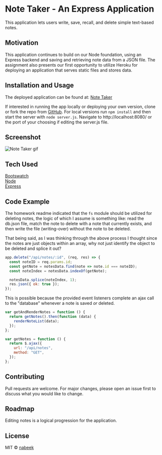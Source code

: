 # Note Taker - An Express Application

This application lets users write, save, recall, and delete simple text-based notes.

## Motivation

This application continues to build on our Node foundation, using an Express backend and saving and retrieving note data from a JSON file. The assignment also presents our first opportunity to utilize Heroku for deploying an application that serves static files and stores data.

## Installation and Usage

The deployed application can be found at: <a href="https://nabeek-note-taker.herokuapp.com/" target="_blank">Note Taker</a>

If interested in running the app locally or deploying your own version, clone or fork the repo from [GitHub](https://github.com/nabeek/note-taker). For local versions run `npm install` and then start the server with `node server.js`. Navigate to http://localhost:8080/ or the port of your choosing if editing the server.js file.

## Screenshot

![Note Taker gif](https://user-images.githubusercontent.com/4752937/81430991-a49c3080-911d-11ea-8c78-fb81634e39f8.gif)

## Tech Used

[Bootswatch](https://bootswatch.com/)\
[Node](https://nodejs.org/en/)\
[Express](https://expressjs.com/)

## Code Example

The homework readme indicated that the `fs` module should be utilized for deleting notes, the logic of which I assume is something like: read the db.json file, match the note to delete with a note that currently exists, and then write the file (writing-over) without the note to be deleted.

That being said, as I was thinking through the above process I thought since the notes are just objects within an array, why not just identify the object to be deleted and splice it out?

```js
app.delete("/api/notes/:id", (req, res) => {
  const noteID = req.params.id;
  const getNote = notesData.find(note => note.id === noteID);
  const noteIndex = notesData.indexOf(getNote);

  notesData.splice(noteIndex, 1);
  res.json({ ok: true });
});
```

This is possible because the provided event listeners complete an ajax call to the "database" whenever a note is saved _or_ deleted.

```js
var getAndRenderNotes = function () {
  return getNotes().then(function (data) {
    renderNoteList(data);
  });
};

var getNotes = function () {
  return $.ajax({
    url: "/api/notes",
    method: "GET",
  });
};
```

## Contributing

Pull requests are welcome. For major changes, please open an issue first to discuss what you would like to change.

## Roadmap

Editing notes is a logical progression for the application.

## License

MIT © [nabeek](https://github.com/nabeek)
